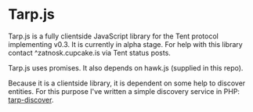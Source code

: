 Tarp.js
======
Tarp.js is a fully clientside JavaScript library for the Tent protocol implementing v0.3. It is currently in alpha stage. For help with this library contact ^zatnosk.cupcake.is via Tent status posts.

Tarp.js uses promises. It also depends on hawk.js (supplied in this repo).

Because it is a clientside library, it is dependent on some help to discover entities. For this purpose I've written a simple discovery service in PHP: [tarp-discover](https://github.com/Zatnosk/tarp-discover).